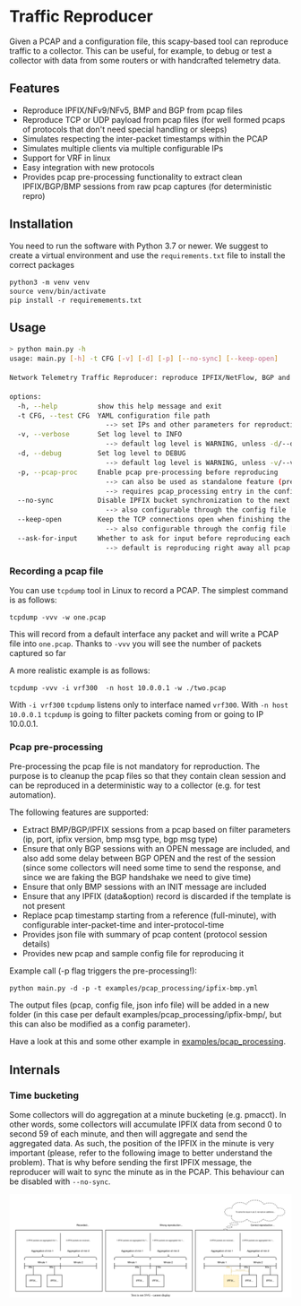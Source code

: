# Traffic Reproducer

Given a PCAP and a configuration file, this scapy-based tool can reproduce traffic to a collector. This can be useful, for example, to debug or test a collector with data from some routers or with handcrafted telemetry data.

## Features

- Reproduce IPFIX/NFv9/NFv5, BMP and BGP from pcap files
- Reproduce TCP or UDP payload from pcap files (for well formed pcaps of protocols that don't need special handling or sleeps)
- Simulates respecting the inter-packet timestamps within the PCAP
- Simulates multiple clients via multiple configurable IPs
- Support for VRF in linux
- Easy integration with new protocols
- Provides pcap pre-processing functionality to extract clean IPFIX/BGP/BMP sessions from raw pcap captures (for deterministic repro)

## Installation

You need to run the software with Python 3.7 or newer. We suggest to create a virtual environment and use the `requirements.txt` file to install the correct packages
```
python3 -m venv venv
source venv/bin/activate
pip install -r requiremements.txt
```

## Usage

```sh
> python main.py -h
usage: main.py [-h] -t CFG [-v] [-d] [-p] [--no-sync] [--keep-open]

Network Telemetry Traffic Reproducer: reproduce IPFIX/NetFlow, BGP and BMP Traffic based on pcap file.

options:
  -h, --help          show this help message and exit
  -t CFG, --test CFG  YAML configuration file path
                        --> set IPs and other parameters for reproduction, look at examples folder for some sample configs
  -v, --verbose       Set log level to INFO
                        --> default log level is WARNING, unless -d/--debug flag is used
  -d, --debug         Set log level to DEBUG
                        --> default log level is WARNING, unless -v/--verbose flag is used
  -p, --pcap-proc     Enable pcap pre-processing before reproducing
                        --> can also be used as standalone feature (pre-process and produce output pcap without reproducing)
                        --> requires pcap_processing entry in the config file, look at examples folder for some sample configs
  --no-sync           Disable IPFIX bucket synchronization to the next full minute
                        --> also configurable through the config file [args OR config]
  --keep-open         Keep the TCP connections open when finishing the pcap reproduction
                        --> also configurable through the config file [args OR config]
  --ask-for-input     Whether to ask for input before reproducing each pcap file
                        --> default is reproducing right away all pcap files in the config file one after the other
```

### Recording a pcap file

You can use `tcpdump` tool in Linux to record a PCAP. The simplest command is as follows:

```
tcpdump -vvv -w one.pcap
```

This will record from a default interface any packet and will write a PCAP file into `one.pcap`. Thanks to `-vvv` you will see the number of packets captured so far

A more realistic example is as follows:

```
tcpdump -vvv -i vrf300  -n host 10.0.0.1 -w ./two.pcap
```

With `-i vrf300` `tcpdump` listens only to interface named `vrf300`. With `-n host 10.0.0.1` `tcpdump` is going to filter packets coming from or going to IP 10.0.0.1.

### Pcap pre-processing
Pre-processing the pcap file is not mandatory for reproduction. The purpose is to cleanup the pcap files so that they contain clean session and can be reproduced in a deterministic way to a collector (e.g. for test automation).

The following features are supported:
- Extract BMP/BGP/IPFIX sessions from a pcap based on filter parameters (ip, port, ipfix version, bmp msg type, bgp msg type)
- Ensure that only BGP sessions with an OPEN message are included, and also add some delay between BGP OPEN and the rest of the session (since some collectors will need some time to send the response, and since we are faking the BGP handshake we need to give time)
- Ensure that only BMP sessions with an INIT message are included
- Ensure that any IPFIX (data&option) record is discarded if the template is not present
- Replace pcap timestamp starting from a reference (full-minute), with configurable inter-packet-time and inter-protocol-time
- Provides json file with summary of pcap content (protocol session details)
- Provides new pcap and sample config file for reproducing it

Example call (-p flag triggers the pre-processing!):
```
python main.py -d -p -t examples/pcap_processing/ipfix-bmp.yml
```

The output files (pcap, config file, json info file) will be added in a new folder (in this case per default examples/pcap_processing/ipfix-bmp/, but this can also be modified as a config parameter).

Have a look at this and some other example in [examples/pcap_processing](./examples/pcap_processing).

## Internals

### Time bucketing

Some collectors will do aggregation at a minute bucketing (e.g. pmacct). In other words, some collectors will accumulate IPFIX data from second 0 to second 59 of each minute, and then will aggregate and send the aggregated data. As such, the position of the IPFIX in the minute is very important (please, refer to the following image to better understand the problem). That is why before sending the first IPFIX message, the reproducer will wait to sync the minute as in the PCAP. This behaviour can be disabled with `--no-sync`.

![](./docs/img/aggregation-explanation.svg)
